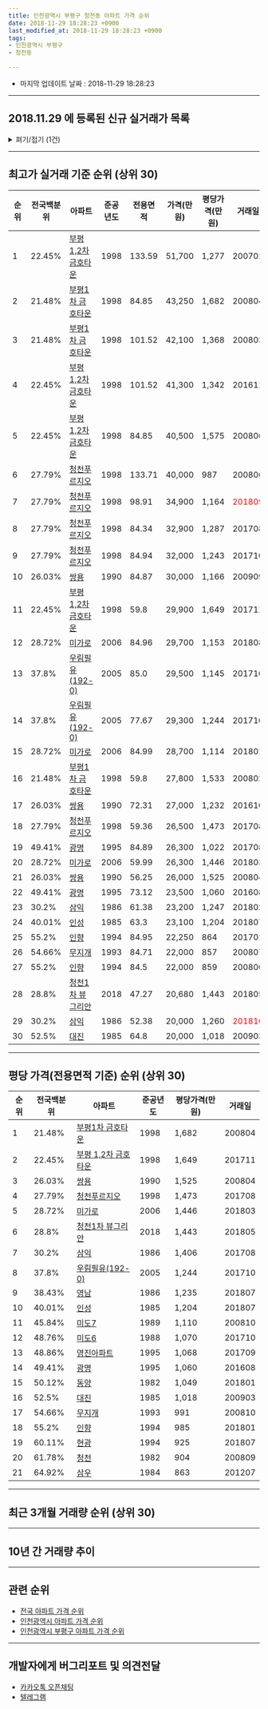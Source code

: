```yaml
---
title: 인천광역시 부평구 청천동 아파트 가격 순위
date: 2018-11-29 18:28:23 +0900
last_modified_at: 2018-11-29 18:28:23 +0900
tags:
- 인천광역시 부평구
- 청천동

---
```


* 마지막 업데이트 날짜 : 2018-11-29 18:28:23

---

## 2018.11.29 에 등록된 신규 실거래가 목록

<details>
<summary>펴기/접기 (1건)</summary>
<div markdown="1">

|아파트|준공년도|전용면적|가격(만원)|평당가격(만원)|거래일|전국백분위|
|---|---|---|---|---|---|---|
|[미도6](https://search.naver.com/search.naver?query=%EC%9D%B8%EC%B2%9C%EA%B4%91%EC%97%AD%EC%8B%9C+%EB%B6%80%ED%8F%89%EA%B5%AC+%EC%B2%AD%EC%B2%9C%EB%8F%99+%EB%AF%B8%EB%8F%846)|1988|45.33|13,000|946|<span style="color:red">201811</span>|48.76%|


</div>
</details>

---

## 최고가 실거래 기준 순위 (상위 30)


|순위|전국백분위|아파트|준공년도|전용면적|가격(만원)|평당가격(만원)|거래일|
|---|---|---|---|---|---|---|---|
|1|22.45%|[부평 1,2차 금호타운](https://search.naver.com/search.naver?query=%EC%9D%B8%EC%B2%9C%EA%B4%91%EC%97%AD%EC%8B%9C+%EB%B6%80%ED%8F%89%EA%B5%AC+%EC%B2%AD%EC%B2%9C%EB%8F%99+%EB%B6%80%ED%8F%89+1%2C2%EC%B0%A8+%EA%B8%88%ED%98%B8%ED%83%80%EC%9A%B4)|1998|133.59|51,700|1,277|200701|
|2|21.48%|[부평1차 금호타운](https://search.naver.com/search.naver?query=%EC%9D%B8%EC%B2%9C%EA%B4%91%EC%97%AD%EC%8B%9C+%EB%B6%80%ED%8F%89%EA%B5%AC+%EC%B2%AD%EC%B2%9C%EB%8F%99+%EB%B6%80%ED%8F%891%EC%B0%A8+%EA%B8%88%ED%98%B8%ED%83%80%EC%9A%B4)|1998|84.85|43,250|1,682|200804|
|3|21.48%|[부평1차 금호타운](https://search.naver.com/search.naver?query=%EC%9D%B8%EC%B2%9C%EA%B4%91%EC%97%AD%EC%8B%9C+%EB%B6%80%ED%8F%89%EA%B5%AC+%EC%B2%AD%EC%B2%9C%EB%8F%99+%EB%B6%80%ED%8F%891%EC%B0%A8+%EA%B8%88%ED%98%B8%ED%83%80%EC%9A%B4)|1998|101.52|42,100|1,368|200803|
|4|22.45%|[부평 1,2차 금호타운](https://search.naver.com/search.naver?query=%EC%9D%B8%EC%B2%9C%EA%B4%91%EC%97%AD%EC%8B%9C+%EB%B6%80%ED%8F%89%EA%B5%AC+%EC%B2%AD%EC%B2%9C%EB%8F%99+%EB%B6%80%ED%8F%89+1%2C2%EC%B0%A8+%EA%B8%88%ED%98%B8%ED%83%80%EC%9A%B4)|1998|101.52|41,300|1,342|201611|
|5|22.45%|[부평 1,2차 금호타운](https://search.naver.com/search.naver?query=%EC%9D%B8%EC%B2%9C%EA%B4%91%EC%97%AD%EC%8B%9C+%EB%B6%80%ED%8F%89%EA%B5%AC+%EC%B2%AD%EC%B2%9C%EB%8F%99+%EB%B6%80%ED%8F%89+1%2C2%EC%B0%A8+%EA%B8%88%ED%98%B8%ED%83%80%EC%9A%B4)|1998|84.85|40,500|1,575|200806|
|6|27.79%|[청천푸르지오](https://search.naver.com/search.naver?query=%EC%9D%B8%EC%B2%9C%EA%B4%91%EC%97%AD%EC%8B%9C+%EB%B6%80%ED%8F%89%EA%B5%AC+%EC%B2%AD%EC%B2%9C%EB%8F%99+%EC%B2%AD%EC%B2%9C%ED%91%B8%EB%A5%B4%EC%A7%80%EC%98%A4)|1998|133.71|40,000|987|200806|
|7|27.79%|[청천푸르지오](https://search.naver.com/search.naver?query=%EC%9D%B8%EC%B2%9C%EA%B4%91%EC%97%AD%EC%8B%9C+%EB%B6%80%ED%8F%89%EA%B5%AC+%EC%B2%AD%EC%B2%9C%EB%8F%99+%EC%B2%AD%EC%B2%9C%ED%91%B8%EB%A5%B4%EC%A7%80%EC%98%A4)|1998|98.91|34,900|1,164|<span style="color:red">201809</span>|
|8|27.79%|[청천푸르지오](https://search.naver.com/search.naver?query=%EC%9D%B8%EC%B2%9C%EA%B4%91%EC%97%AD%EC%8B%9C+%EB%B6%80%ED%8F%89%EA%B5%AC+%EC%B2%AD%EC%B2%9C%EB%8F%99+%EC%B2%AD%EC%B2%9C%ED%91%B8%EB%A5%B4%EC%A7%80%EC%98%A4)|1998|84.34|32,900|1,287|201708|
|9|27.79%|[청천푸르지오](https://search.naver.com/search.naver?query=%EC%9D%B8%EC%B2%9C%EA%B4%91%EC%97%AD%EC%8B%9C+%EB%B6%80%ED%8F%89%EA%B5%AC+%EC%B2%AD%EC%B2%9C%EB%8F%99+%EC%B2%AD%EC%B2%9C%ED%91%B8%EB%A5%B4%EC%A7%80%EC%98%A4)|1998|84.94|32,000|1,243|201710|
|10|26.03%|[쌍용](https://search.naver.com/search.naver?query=%EC%9D%B8%EC%B2%9C%EA%B4%91%EC%97%AD%EC%8B%9C+%EB%B6%80%ED%8F%89%EA%B5%AC+%EC%B2%AD%EC%B2%9C%EB%8F%99+%EC%8C%8D%EC%9A%A9)|1990|84.87|30,000|1,166|200909|
|11|22.45%|[부평 1,2차 금호타운](https://search.naver.com/search.naver?query=%EC%9D%B8%EC%B2%9C%EA%B4%91%EC%97%AD%EC%8B%9C+%EB%B6%80%ED%8F%89%EA%B5%AC+%EC%B2%AD%EC%B2%9C%EB%8F%99+%EB%B6%80%ED%8F%89+1%2C2%EC%B0%A8+%EA%B8%88%ED%98%B8%ED%83%80%EC%9A%B4)|1998|59.8|29,900|1,649|201711|
|12|28.72%|[미가로](https://search.naver.com/search.naver?query=%EC%9D%B8%EC%B2%9C%EA%B4%91%EC%97%AD%EC%8B%9C+%EB%B6%80%ED%8F%89%EA%B5%AC+%EC%B2%AD%EC%B2%9C%EB%8F%99+%EB%AF%B8%EA%B0%80%EB%A1%9C)|2006|84.96|29,700|1,153|201808|
|13|37.8%|[우림필유(192-0)](https://search.naver.com/search.naver?query=%EC%9D%B8%EC%B2%9C%EA%B4%91%EC%97%AD%EC%8B%9C+%EB%B6%80%ED%8F%89%EA%B5%AC+%EC%B2%AD%EC%B2%9C%EB%8F%99+%EC%9A%B0%EB%A6%BC%ED%95%84%EC%9C%A0%28192-0%29)|2005|85.0|29,500|1,145|201710|
|14|37.8%|[우림필유(192-0)](https://search.naver.com/search.naver?query=%EC%9D%B8%EC%B2%9C%EA%B4%91%EC%97%AD%EC%8B%9C+%EB%B6%80%ED%8F%89%EA%B5%AC+%EC%B2%AD%EC%B2%9C%EB%8F%99+%EC%9A%B0%EB%A6%BC%ED%95%84%EC%9C%A0%28192-0%29)|2005|77.67|29,300|1,244|201710|
|15|28.72%|[미가로](https://search.naver.com/search.naver?query=%EC%9D%B8%EC%B2%9C%EA%B4%91%EC%97%AD%EC%8B%9C+%EB%B6%80%ED%8F%89%EA%B5%AC+%EC%B2%AD%EC%B2%9C%EB%8F%99+%EB%AF%B8%EA%B0%80%EB%A1%9C)|2006|84.99|28,700|1,114|201801|
|16|21.48%|[부평1차 금호타운](https://search.naver.com/search.naver?query=%EC%9D%B8%EC%B2%9C%EA%B4%91%EC%97%AD%EC%8B%9C+%EB%B6%80%ED%8F%89%EA%B5%AC+%EC%B2%AD%EC%B2%9C%EB%8F%99+%EB%B6%80%ED%8F%891%EC%B0%A8+%EA%B8%88%ED%98%B8%ED%83%80%EC%9A%B4)|1998|59.8|27,800|1,533|200802|
|17|26.03%|[쌍용](https://search.naver.com/search.naver?query=%EC%9D%B8%EC%B2%9C%EA%B4%91%EC%97%AD%EC%8B%9C+%EB%B6%80%ED%8F%89%EA%B5%AC+%EC%B2%AD%EC%B2%9C%EB%8F%99+%EC%8C%8D%EC%9A%A9)|1990|72.31|27,000|1,232|201610|
|18|27.79%|[청천푸르지오](https://search.naver.com/search.naver?query=%EC%9D%B8%EC%B2%9C%EA%B4%91%EC%97%AD%EC%8B%9C+%EB%B6%80%ED%8F%89%EA%B5%AC+%EC%B2%AD%EC%B2%9C%EB%8F%99+%EC%B2%AD%EC%B2%9C%ED%91%B8%EB%A5%B4%EC%A7%80%EC%98%A4)|1998|59.36|26,500|1,473|201708|
|19|49.41%|[광명](https://search.naver.com/search.naver?query=%EC%9D%B8%EC%B2%9C%EA%B4%91%EC%97%AD%EC%8B%9C+%EB%B6%80%ED%8F%89%EA%B5%AC+%EC%B2%AD%EC%B2%9C%EB%8F%99+%EA%B4%91%EB%AA%85)|1995|84.89|26,300|1,022|201708|
|20|28.72%|[미가로](https://search.naver.com/search.naver?query=%EC%9D%B8%EC%B2%9C%EA%B4%91%EC%97%AD%EC%8B%9C+%EB%B6%80%ED%8F%89%EA%B5%AC+%EC%B2%AD%EC%B2%9C%EB%8F%99+%EB%AF%B8%EA%B0%80%EB%A1%9C)|2006|59.99|26,300|1,446|201803|
|21|26.03%|[쌍용](https://search.naver.com/search.naver?query=%EC%9D%B8%EC%B2%9C%EA%B4%91%EC%97%AD%EC%8B%9C+%EB%B6%80%ED%8F%89%EA%B5%AC+%EC%B2%AD%EC%B2%9C%EB%8F%99+%EC%8C%8D%EC%9A%A9)|1990|56.25|26,000|1,525|200804|
|22|49.41%|[광명](https://search.naver.com/search.naver?query=%EC%9D%B8%EC%B2%9C%EA%B4%91%EC%97%AD%EC%8B%9C+%EB%B6%80%ED%8F%89%EA%B5%AC+%EC%B2%AD%EC%B2%9C%EB%8F%99+%EA%B4%91%EB%AA%85)|1995|73.12|23,500|1,060|201608|
|23|30.2%|[삼익](https://search.naver.com/search.naver?query=%EC%9D%B8%EC%B2%9C%EA%B4%91%EC%97%AD%EC%8B%9C+%EB%B6%80%ED%8F%89%EA%B5%AC+%EC%B2%AD%EC%B2%9C%EB%8F%99+%EC%82%BC%EC%9D%B5)|1986|61.38|23,200|1,247|201802|
|24|40.01%|[인성](https://search.naver.com/search.naver?query=%EC%9D%B8%EC%B2%9C%EA%B4%91%EC%97%AD%EC%8B%9C+%EB%B6%80%ED%8F%89%EA%B5%AC+%EC%B2%AD%EC%B2%9C%EB%8F%99+%EC%9D%B8%EC%84%B1)|1985|63.3|23,100|1,204|201807|
|25|55.2%|[인향](https://search.naver.com/search.naver?query=%EC%9D%B8%EC%B2%9C%EA%B4%91%EC%97%AD%EC%8B%9C+%EB%B6%80%ED%8F%89%EA%B5%AC+%EC%B2%AD%EC%B2%9C%EB%8F%99+%EC%9D%B8%ED%96%A5)|1994|84.95|22,250|864|201701|
|26|54.66%|[무지개](https://search.naver.com/search.naver?query=%EC%9D%B8%EC%B2%9C%EA%B4%91%EC%97%AD%EC%8B%9C+%EB%B6%80%ED%8F%89%EA%B5%AC+%EC%B2%AD%EC%B2%9C%EB%8F%99+%EB%AC%B4%EC%A7%80%EA%B0%9C)|1993|84.71|22,000|857|200807|
|27|55.2%|[인향](https://search.naver.com/search.naver?query=%EC%9D%B8%EC%B2%9C%EA%B4%91%EC%97%AD%EC%8B%9C+%EB%B6%80%ED%8F%89%EA%B5%AC+%EC%B2%AD%EC%B2%9C%EB%8F%99+%EC%9D%B8%ED%96%A5)|1994|84.5|22,000|859|200806|
|28|28.8%|[청천1차 뷰그리안](https://search.naver.com/search.naver?query=%EC%9D%B8%EC%B2%9C%EA%B4%91%EC%97%AD%EC%8B%9C+%EB%B6%80%ED%8F%89%EA%B5%AC+%EC%B2%AD%EC%B2%9C%EB%8F%99+%EC%B2%AD%EC%B2%9C1%EC%B0%A8+%EB%B7%B0%EA%B7%B8%EB%A6%AC%EC%95%88)|2018|47.27|20,680|1,443|201805|
|29|30.2%|[삼익](https://search.naver.com/search.naver?query=%EC%9D%B8%EC%B2%9C%EA%B4%91%EC%97%AD%EC%8B%9C+%EB%B6%80%ED%8F%89%EA%B5%AC+%EC%B2%AD%EC%B2%9C%EB%8F%99+%EC%82%BC%EC%9D%B5)|1986|52.38|20,000|1,260|<span style="color:red">201810</span>|
|30|52.5%|[대진](https://search.naver.com/search.naver?query=%EC%9D%B8%EC%B2%9C%EA%B4%91%EC%97%AD%EC%8B%9C+%EB%B6%80%ED%8F%89%EA%B5%AC+%EC%B2%AD%EC%B2%9C%EB%8F%99+%EB%8C%80%EC%A7%84)|1985|64.8|20,000|1,018|200903|


---

## 평당 가격(전용면적 기준) 순위 (상위 30)


|순위|전국백분위|아파트|준공년도|평당가격(만원)|거래일|
|---|---|---|---|---|---|
|1|21.48%|[부평1차 금호타운](https://search.naver.com/search.naver?query=%EC%9D%B8%EC%B2%9C%EA%B4%91%EC%97%AD%EC%8B%9C+%EB%B6%80%ED%8F%89%EA%B5%AC+%EC%B2%AD%EC%B2%9C%EB%8F%99+%EB%B6%80%ED%8F%891%EC%B0%A8+%EA%B8%88%ED%98%B8%ED%83%80%EC%9A%B4)|1998|1,682|200804|
|2|22.45%|[부평 1,2차 금호타운](https://search.naver.com/search.naver?query=%EC%9D%B8%EC%B2%9C%EA%B4%91%EC%97%AD%EC%8B%9C+%EB%B6%80%ED%8F%89%EA%B5%AC+%EC%B2%AD%EC%B2%9C%EB%8F%99+%EB%B6%80%ED%8F%89+1%2C2%EC%B0%A8+%EA%B8%88%ED%98%B8%ED%83%80%EC%9A%B4)|1998|1,649|201711|
|3|26.03%|[쌍용](https://search.naver.com/search.naver?query=%EC%9D%B8%EC%B2%9C%EA%B4%91%EC%97%AD%EC%8B%9C+%EB%B6%80%ED%8F%89%EA%B5%AC+%EC%B2%AD%EC%B2%9C%EB%8F%99+%EC%8C%8D%EC%9A%A9)|1990|1,525|200804|
|4|27.79%|[청천푸르지오](https://search.naver.com/search.naver?query=%EC%9D%B8%EC%B2%9C%EA%B4%91%EC%97%AD%EC%8B%9C+%EB%B6%80%ED%8F%89%EA%B5%AC+%EC%B2%AD%EC%B2%9C%EB%8F%99+%EC%B2%AD%EC%B2%9C%ED%91%B8%EB%A5%B4%EC%A7%80%EC%98%A4)|1998|1,473|201708|
|5|28.72%|[미가로](https://search.naver.com/search.naver?query=%EC%9D%B8%EC%B2%9C%EA%B4%91%EC%97%AD%EC%8B%9C+%EB%B6%80%ED%8F%89%EA%B5%AC+%EC%B2%AD%EC%B2%9C%EB%8F%99+%EB%AF%B8%EA%B0%80%EB%A1%9C)|2006|1,446|201803|
|6|28.8%|[청천1차 뷰그리안](https://search.naver.com/search.naver?query=%EC%9D%B8%EC%B2%9C%EA%B4%91%EC%97%AD%EC%8B%9C+%EB%B6%80%ED%8F%89%EA%B5%AC+%EC%B2%AD%EC%B2%9C%EB%8F%99+%EC%B2%AD%EC%B2%9C1%EC%B0%A8+%EB%B7%B0%EA%B7%B8%EB%A6%AC%EC%95%88)|2018|1,443|201805|
|7|30.2%|[삼익](https://search.naver.com/search.naver?query=%EC%9D%B8%EC%B2%9C%EA%B4%91%EC%97%AD%EC%8B%9C+%EB%B6%80%ED%8F%89%EA%B5%AC+%EC%B2%AD%EC%B2%9C%EB%8F%99+%EC%82%BC%EC%9D%B5)|1986|1,406|201708|
|8|37.8%|[우림필유(192-0)](https://search.naver.com/search.naver?query=%EC%9D%B8%EC%B2%9C%EA%B4%91%EC%97%AD%EC%8B%9C+%EB%B6%80%ED%8F%89%EA%B5%AC+%EC%B2%AD%EC%B2%9C%EB%8F%99+%EC%9A%B0%EB%A6%BC%ED%95%84%EC%9C%A0%28192-0%29)|2005|1,244|201710|
|9|38.43%|[영남](https://search.naver.com/search.naver?query=%EC%9D%B8%EC%B2%9C%EA%B4%91%EC%97%AD%EC%8B%9C+%EB%B6%80%ED%8F%89%EA%B5%AC+%EC%B2%AD%EC%B2%9C%EB%8F%99+%EC%98%81%EB%82%A8)|1986|1,235|201807|
|10|40.01%|[인성](https://search.naver.com/search.naver?query=%EC%9D%B8%EC%B2%9C%EA%B4%91%EC%97%AD%EC%8B%9C+%EB%B6%80%ED%8F%89%EA%B5%AC+%EC%B2%AD%EC%B2%9C%EB%8F%99+%EC%9D%B8%EC%84%B1)|1985|1,204|201807|
|11|45.84%|[미도7](https://search.naver.com/search.naver?query=%EC%9D%B8%EC%B2%9C%EA%B4%91%EC%97%AD%EC%8B%9C+%EB%B6%80%ED%8F%89%EA%B5%AC+%EC%B2%AD%EC%B2%9C%EB%8F%99+%EB%AF%B8%EB%8F%847)|1989|1,110|200810|
|12|48.76%|[미도6](https://search.naver.com/search.naver?query=%EC%9D%B8%EC%B2%9C%EA%B4%91%EC%97%AD%EC%8B%9C+%EB%B6%80%ED%8F%89%EA%B5%AC+%EC%B2%AD%EC%B2%9C%EB%8F%99+%EB%AF%B8%EB%8F%846)|1988|1,070|201710|
|13|48.86%|[영진아파트](https://search.naver.com/search.naver?query=%EC%9D%B8%EC%B2%9C%EA%B4%91%EC%97%AD%EC%8B%9C+%EB%B6%80%ED%8F%89%EA%B5%AC+%EC%B2%AD%EC%B2%9C%EB%8F%99+%EC%98%81%EC%A7%84%EC%95%84%ED%8C%8C%ED%8A%B8)|1995|1,068|201709|
|14|49.41%|[광명](https://search.naver.com/search.naver?query=%EC%9D%B8%EC%B2%9C%EA%B4%91%EC%97%AD%EC%8B%9C+%EB%B6%80%ED%8F%89%EA%B5%AC+%EC%B2%AD%EC%B2%9C%EB%8F%99+%EA%B4%91%EB%AA%85)|1995|1,060|201608|
|15|50.12%|[동양](https://search.naver.com/search.naver?query=%EC%9D%B8%EC%B2%9C%EA%B4%91%EC%97%AD%EC%8B%9C+%EB%B6%80%ED%8F%89%EA%B5%AC+%EC%B2%AD%EC%B2%9C%EB%8F%99+%EB%8F%99%EC%96%91)|1982|1,049|201801|
|16|52.5%|[대진](https://search.naver.com/search.naver?query=%EC%9D%B8%EC%B2%9C%EA%B4%91%EC%97%AD%EC%8B%9C+%EB%B6%80%ED%8F%89%EA%B5%AC+%EC%B2%AD%EC%B2%9C%EB%8F%99+%EB%8C%80%EC%A7%84)|1985|1,018|200903|
|17|54.66%|[무지개](https://search.naver.com/search.naver?query=%EC%9D%B8%EC%B2%9C%EA%B4%91%EC%97%AD%EC%8B%9C+%EB%B6%80%ED%8F%89%EA%B5%AC+%EC%B2%AD%EC%B2%9C%EB%8F%99+%EB%AC%B4%EC%A7%80%EA%B0%9C)|1993|991|200810|
|18|55.2%|[인향](https://search.naver.com/search.naver?query=%EC%9D%B8%EC%B2%9C%EA%B4%91%EC%97%AD%EC%8B%9C+%EB%B6%80%ED%8F%89%EA%B5%AC+%EC%B2%AD%EC%B2%9C%EB%8F%99+%EC%9D%B8%ED%96%A5)|1994|985|201801|
|19|60.11%|[현광](https://search.naver.com/search.naver?query=%EC%9D%B8%EC%B2%9C%EA%B4%91%EC%97%AD%EC%8B%9C+%EB%B6%80%ED%8F%89%EA%B5%AC+%EC%B2%AD%EC%B2%9C%EB%8F%99+%ED%98%84%EA%B4%91)|1994|925|201807|
|20|61.78%|[청천](https://search.naver.com/search.naver?query=%EC%9D%B8%EC%B2%9C%EA%B4%91%EC%97%AD%EC%8B%9C+%EB%B6%80%ED%8F%89%EA%B5%AC+%EC%B2%AD%EC%B2%9C%EB%8F%99+%EC%B2%AD%EC%B2%9C)|1982|904|200809|
|21|64.92%|[삼우](https://search.naver.com/search.naver?query=%EC%9D%B8%EC%B2%9C%EA%B4%91%EC%97%AD%EC%8B%9C+%EB%B6%80%ED%8F%89%EA%B5%AC+%EC%B2%AD%EC%B2%9C%EB%8F%99+%EC%82%BC%EC%9A%B0)|1984|863|201207|


---

## 최근 3개월 거래량 순위 (상위 30)


<div style="width:100%;">
    <canvas id="deal_count_ranking" height="250"></canvas>
</div>


<script>
new Chart(document.getElementById("deal_count_ranking"), {
    type: 'horizontalBar',
    data: {
        labels: ['부평 1,2차 금호타운', '청천푸르지오', '삼익', '대진', '미도7', '무지개', '쌍용', '영진아파트', '동양', '청천', '미도6', '광명', '우림필유(192-0)', '인향', '현광', '청천1차 뷰그리안'],
        datasets: [{
            label: '실거래 수',
            data: [30, 28, 11, 5, 5, 4, 4, 3, 3, 3, 3, 2, 1, 1, 1, 1],
            borderColor: "rgba(255, 0, 128, 1)",
            backgroundColor: "rgba(255, 0, 128, 0.5)",
            fill: false,
        }]
    },
    options: {
        responsive: true,
        title: {
            display: true,
            text: '최근 3개월 거래량 순위'
        },
        tooltips: {
            mode: 'index',
            intersect: false,
            callbacks: {
                title: function(tooltipItems, data) {
                    return "실거래 수:";
                },
                label: function(tooltipItem, data) {
                    return data.labels[tooltipItem.index] + ": " + tooltipItem.xLabel;
                }
            }
        },
        hover: {
            mode: 'nearest',
            intersect: true
        },
        scales: {
            xAxes: [{
                display: true,
                scaleLabel: {
                    display: true,
                    labelString: '실거래 수'
                },
                ticks: {
                    suggestedMin: 0,
                }
            }],
            yAxes: [{
                display: true,
                ticks: {
                    autoSkip: false,
                    callback: function(value, index, values) {
                        if (value.length > 15)
                            return value.substr(0, 13) + "...";
                        else
                            return value;
                    }
                },
                scaleLabel: {
                    display: false,
                }
            }]
        }
    }
});

</script>


---

## 10년 간 거래량 추이


<div style="width:100%;">
    <canvas id="deal_progress" height="250"></canvas>
</div>

<script>
new Chart(document.getElementById("deal_progress"), {
    type: 'line',
    data: {
        labels: ['200811','200812','200901','200902','200903','200904','200905','200906','200907','200908','200909','200910','200911','200912','201001','201002','201003','201004','201005','201006','201007','201008','201009','201010','201011','201012','201101','201102','201103','201104','201105','201106','201107','201108','201109','201110','201111','201112','201201','201202','201203','201204','201205','201206','201207','201208','201209','201210','201211','201212','201301','201302','201303','201304','201305','201306','201307','201308','201309','201310','201311','201312','201401','201402','201403','201404','201405','201406','201407','201408','201409','201410','201411','201412','201501','201502','201503','201504','201505','201506','201507','201508','201509','201510','201511','201512','201601','201602','201603','201604','201605','201606','201607','201608','201609','201610','201611','201612','201701','201702','201703','201704','201705','201706','201707','201708','201709','201710','201711','201712','201801','201802','201803','201804','201805','201806','201807','201808','201809','201810','201811'],
        datasets: [{
            label: '실거래 수',
            pointRadius: 1,
            data: [4, 10, 17, 33, 36, 39, 51, 46, 48, 64, 58, 35, 29, 25, 23, 28, 42, 23, 34, 21, 24, 22, 24, 35, 50, 37, 43, 33, 48, 38, 44, 26, 29, 38, 37, 28, 30, 26, 20, 28, 34, 32, 27, 32, 15, 19, 32, 59, 46, 27, 30, 45, 83, 55, 72, 54, 27, 46, 82, 74, 37, 60, 41, 58, 80, 41, 60, 47, 50, 66, 77, 76, 48, 54, 79, 59, 140, 94, 74, 90, 91, 85, 82, 69, 50, 31, 38, 31, 65, 69, 73, 94, 93, 92, 96, 96, 56, 30, 26, 39, 70, 74, 68, 85, 65, 53, 52, 54, 53, 36, 45, 25, 46, 44, 59, 29, 36, 50, 51, 47, 7],
            borderColor: "rgba(255, 201, 14, 1)",
            backgroundColor: "rgba(255, 201, 14, 0.5)",
            fill: true,
        }]
    },
    options: {
        responsive: true,
        title: {
            display: true,
            text: '10년간 거래량 추이'
        },
        tooltips: {
            mode: 'index',
            intersect: false,
        },
        hover: {
            mode: 'nearest',
            intersect: true
        },
        scales: {
            xAxes: [{
                display: true,
                scaleLabel: {
                    display: true,
                    labelString: '년/월'
                }
            }],
            yAxes: [{
                display: true,
                ticks: {
                    suggestedMin: 0,
                },
                scaleLabel: {
                    display: true,
                    labelString: '실거래 수'
                }
            }]
        }
    }
});

</script>


---

## 관련 순위

- [전국 아파트 가격 순위](https://inasie.github.io/apt-ranking/전국)
- [인천광역시 아파트 가격 순위](https://inasie.github.io/apt-ranking/인천광역시)
- [인천광역시 부평구 아파트 가격 순위](https://inasie.github.io/apt-ranking/인천광역시-부평구)


---

## 개발자에게 버그리포트 및 의견전달

- [카카오톡 오픈채팅](https://open.kakao.com/o/gLJUAP4)
- [텔레그램](https://t.me/inasie)

